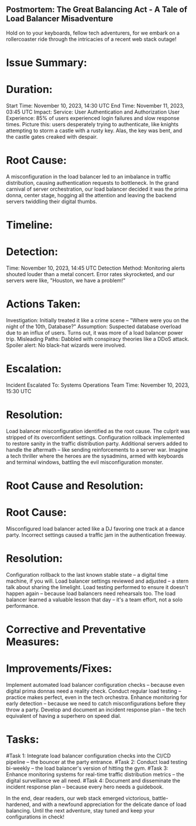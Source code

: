 ## Postmortem: The Great Balancing Act - A Tale of Load Balancer Misadventure

Hold on to your keyboards, fellow tech adventurers, for we embark on a rollercoaster ride through the intricacies of a recent web stack outage!

# Issue Summary:

# Duration:
Start Time: November 10, 2023, 14:30 UTC
End Time: November 11, 2023, 03:45 UTC
Impact:
Service: User Authentication and Authorization
User Experience: 85% of users experienced login failures and slow response times.
Picture this: users desperately trying to authenticate, like knights attempting to storm a castle with a rusty key. Alas, the key was bent, and the castle gates creaked with despair.

# Root Cause:

A misconfiguration in the load balancer led to an imbalance in traffic distribution, causing authentication requests to bottleneck.
In the grand carnival of server orchestration, our load balancer decided it was the prima donna, center stage, hogging all the attention and leaving the backend servers twiddling their digital thumbs.

# Timeline:

# Detection:
Time: November 10, 2023, 14:45 UTC
Detection Method: Monitoring alerts shouted louder than a metal concert. Error rates skyrocketed, and our servers were like, "Houston, we have a problem!"
# Actions Taken:
Investigation: Initially treated it like a crime scene – "Where were you on the night of the 10th, Database?"
Assumption: Suspected database overload due to an influx of users. Turns out, it was more of a load balancer power trip.
Misleading Paths: Dabbled with conspiracy theories like a DDoS attack. Spoiler alert: No black-hat wizards were involved.
# Escalation:
Incident Escalated To: Systems Operations Team
Time: November 10, 2023, 15:30 UTC
# Resolution:
Load balancer misconfiguration identified as the root cause. The culprit was stripped of its overconfident settings.
Configuration rollback implemented to restore sanity in the traffic distribution party.
Additional servers added to handle the aftermath – like sending reinforcements to a server war.
Imagine a tech thriller where the heroes are the sysadmins, armed with keyboards and terminal windows, battling the evil misconfiguration monster.

# Root Cause and Resolution:

# Root Cause:
Misconfigured load balancer acted like a DJ favoring one track at a dance party.
Incorrect settings caused a traffic jam in the authentication freeway.
# Resolution:
Configuration rollback to the last known stable state – a digital time machine, if you will.
Load balancer settings reviewed and adjusted – a stern talk about sharing the limelight.
Load testing performed to ensure it doesn't happen again – because load balancers need rehearsals too.
The load balancer learned a valuable lesson that day – it's a team effort, not a solo performance.

# Corrective and Preventative Measures:

# Improvements/Fixes:
Implement automated load balancer configuration checks – because even digital prima donnas need a reality check.
Conduct regular load testing – practice makes perfect, even in the tech orchestra.
Enhance monitoring for early detection – because we need to catch misconfigurations before they throw a party.
Develop and document an incident response plan – the tech equivalent of having a superhero on speed dial.
# Tasks:
#Task 1: Integrate load balancer configuration checks into the CI/CD pipeline – the bouncer at the party entrance.
#Task 2: Conduct load testing bi-weekly – the load balancer's version of hitting the gym.
#Task 3: Enhance monitoring systems for real-time traffic distribution metrics – the digital surveillance we all need.
#Task 4: Document and disseminate the incident response plan – because every hero needs a guidebook.


In the end, dear readers, our web stack emerged victorious, battle-hardened, and with a newfound appreciation for the delicate dance of load balancing. Until the next adventure, stay tuned and keep your configurations in check!

